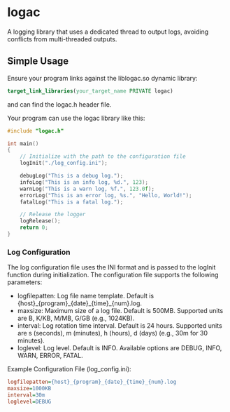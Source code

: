 # logac

A logging library that uses a dedicated thread to output logs, avoiding conflicts from multi-threaded outputs.

## Simple Usage

Ensure your program links against the liblogac.so dynamic library:

```cmake
target_link_libraries(your_target_name PRIVATE logac)
```
and can find the logac.h header file.

Your program can use the logac library like this:

```c
#include "logac.h"

int main()
{
    // Initialize with the path to the configuration file
    logInit("./log_config.ini");

    debugLog("This is a debug log.");
    infoLog("This is an info log, %d.", 123);
    warnLog("This is a warn log, %f.", 123.0f);
    errorLog("This is an error log, %s.", "Hello, World!");
    fatalLog("This is a fatal log.");

    // Release the logger
    logRelease();
    return 0;
}
```

### Log Configuration
The log configuration file uses the INI format and is passed to the logInit function during initialization. 
The configuration file supports the following parameters:
- logfilepatten: Log file name template. Default is {host}\_{program}\_{date}\_{time}\_{num}.log.
- maxsize: Maximum size of a log file. Default is 500MB. Supported units are B, K/KB, M/MB, G/GB (e.g., 1024KB).
- interval: Log rotation time interval. Default is 24 hours. Supported units are s (seconds), m (minutes), h (hours), d (days) (e.g., 30m for 30 minutes).
- loglevel: Log level. Default is INFO. Available options are DEBUG, INFO, WARN, ERROR, FATAL.

Example Configuration File (log_config.ini):
```ini
logfilepatten={host}_{program}_{date}_{time}_{num}.log
maxsize=1000KB
interval=30m
loglevel=DEBUG
```